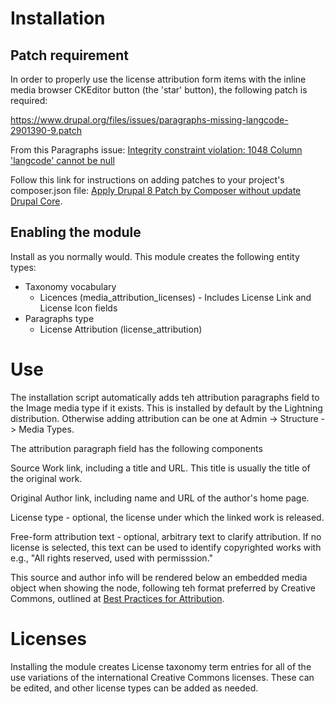# Installation

## Patch requirement



In order to properly use the license attribution form items with the inline media browser CKEditor button (the 'star' button), the following patch is required:

https://www.drupal.org/files/issues/paragraphs-missing-langcode-2901390-9.patch

From this Paragraphs issue: [Integrity constraint violation: 1048 Column 'langcode' cannot be null](https://www.drupal.org/project/paragraphs/issues/2901390)

Follow this link for instructions on adding patches to your project's composer.json file: [Apply Drupal 8 Patch by Composer without update Drupal Core](https://groups.drupal.org/node/518975).

## Enabling the module

Install as you normally would. This module creates the following entity types:

  * Taxonomy vocabulary
    * Licences (media_attribution_licenses) - Includes License Link and License Icon fields
  * Paragraphs type
    * License Attribution (license_attribution)
    
# Use

The installation script automatically adds teh attribution paragraphs field
to the Image media type if it exists. This is installed by default
by the Lightning distribution.  Otherwise adding attribution 
can be one at Admin -> Structure -> Media Types. 

The attribution paragraph field has the following components

Source Work link, including a title and URL. This title is
usually the title of the original work.

Original Author link, including name and URL of the author's home page.

License type - optional, the license under which the linked work is released.

Free-form attribution text - optional, arbitrary text to clarify attribution. If no license is selected, this text can be used to identify copyrighted works with e.g., 
"All rights reserved, used with permisssion."

This source and author info will be rendered below an embedded media object when showing the node, following teh format
preferred by Creative Commons, outlined at [Best Practices for Attribution](https://wiki.creativecommons.org/wiki/best_practices_for_attribution).

# Licenses

Installing the module creates License taxonomy term entries for all of the use variations of the international Creative Commons
licenses. These can be edited, and other license types can be added as needed.
